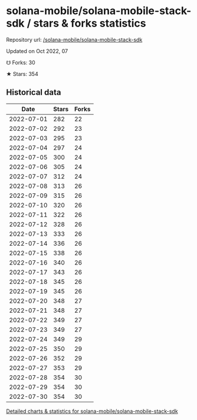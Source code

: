 # solana-mobile/solana-mobile-stack-sdk / stars & forks statistics

Repository url: [/solana-mobile/solana-mobile-stack-sdk](https://github.com/solana-mobile/solana-mobile-stack-sdk)

Updated on Oct 2022, 07

☋ Forks: 30

★ Stars: 354

## Historical data
| Date | Stars | Forks |
|------|-------|-------|
| 2022-07-01 | 282 | 22 | 
| 2022-07-02 | 292 | 23 | 
| 2022-07-03 | 295 | 23 | 
| 2022-07-04 | 297 | 24 | 
| 2022-07-05 | 300 | 24 | 
| 2022-07-06 | 305 | 24 | 
| 2022-07-07 | 312 | 24 | 
| 2022-07-08 | 313 | 26 | 
| 2022-07-09 | 315 | 26 | 
| 2022-07-10 | 320 | 26 | 
| 2022-07-11 | 322 | 26 | 
| 2022-07-12 | 328 | 26 | 
| 2022-07-13 | 333 | 26 | 
| 2022-07-14 | 336 | 26 | 
| 2022-07-15 | 338 | 26 | 
| 2022-07-16 | 340 | 26 | 
| 2022-07-17 | 343 | 26 | 
| 2022-07-18 | 345 | 26 | 
| 2022-07-19 | 345 | 26 | 
| 2022-07-20 | 348 | 27 | 
| 2022-07-21 | 348 | 27 | 
| 2022-07-22 | 349 | 27 | 
| 2022-07-23 | 349 | 27 | 
| 2022-07-24 | 349 | 29 | 
| 2022-07-25 | 350 | 29 | 
| 2022-07-26 | 352 | 29 | 
| 2022-07-27 | 353 | 29 | 
| 2022-07-28 | 354 | 30 | 
| 2022-07-29 | 354 | 30 | 
| 2022-07-30 | 354 | 30 | 


[Detailed charts & statistics for solana-mobile/solana-mobile-stack-sdk](https://reviewgithub.com/rep/solana-mobile/solana-mobile-stack-sdk)
